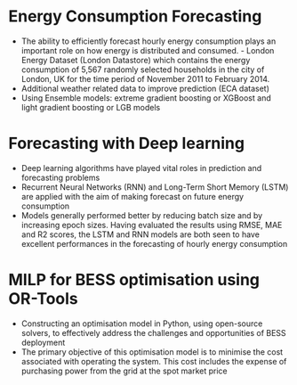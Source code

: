 # Energy Consumption Forecasting
- The ability to efficiently forecast hourly energy consumption plays an important role on how energy is distributed and consumed. - London Energy Dataset (London Datastore) which contains the energy consumption of 5,567 randomly selected households in the city of London, UK for the time period of November 2011 to February 2014.
- Additional weather related data to improve prediction (ECA dataset)
- Using Ensemble models: extreme gradient boosting or XGBoost and light gradient boosting or LGB models

# Forecasting with Deep learning
- Deep learning algorithms have played vital roles in prediction and forecasting problems 
- Recurrent Neural Networks (RNN) and Long-Term Short Memory (LSTM) are applied with the aim of making forecast on future energy consumption
- Models generally performed better by reducing batch size and by increasing epoch sizes. Having evaluated the results using RMSE, MAE and R2 scores, the LSTM and RNN models are both seen to have excellent performances in the forecasting of hourly energy consumption

# MILP for BESS optimisation using OR-Tools  
- Constructing an optimisation model in Python, using open-source solvers, to effectively address the challenges and opportunities of BESS deployment
- The primary objective of this optimisation model is to minimise the cost associated with operating the system. This cost includes the expense of purchasing power from the grid at the spot market price